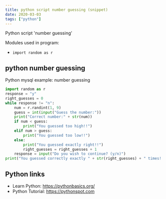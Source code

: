 ```yaml
---
title: python script number guessing (snippet)
date: 2020-03-03
tags: ["python"]
---
```

Python script 'number guessing'


Modules used in program: 
* `import random as r`

## python number guessing

Python mysql example: number guessing

```python
import random as r
response = "y"
right_guesses = 0
while response != "n":
    num = r.randint(1, 9)
    guess = int(input("Guess the number:"))
    print("Correct number:" + str(num))
    if num < guess:
        print("You guessed too high!!")
    elif num > guess:
        print("You guessed too low!!")
    else:
        print("You guessed exactly right!!")
        right_guesses = right_guesses + 1
    response = input("Do you wish to continue? (y/n)")
print("You guessed correctly exactly " + str(right_guesses) + " times!!")

```

## Python links

- Learn Python: https://pythonbasics.org/
- Python Tutorial: https://pythonspot.com
